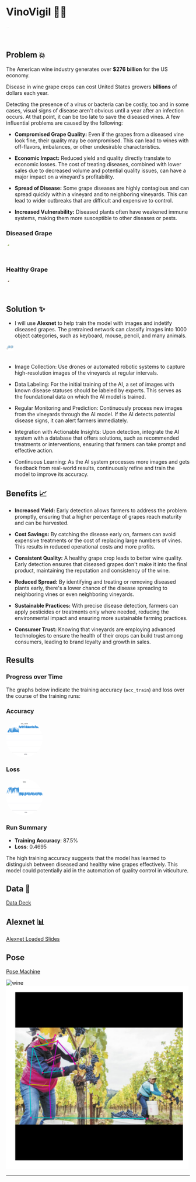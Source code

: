 # VinoVigil 🍇👀

<p align="left" style="border-radius: 50%; overflow: hidden; width: 40px; height: 40px;">
  <img src="vino-vigil.png" alt="Vino Vigil Logo" style="display: block; width: 20%; height:20%; object-fit: cover;" />
</p>

## Problem 💥

The American wine industry generates over <strong>$276 billion</strong> for the US economy.

Disease in wine grape crops can cost United States growers <strong>billions</strong> of dollars each year.

Detecting the presence of a virus or bacteria can be costly, too and in some cases, visual signs of disease aren't obvious until a year after an infection occurs. At that point, it can be too late to save the diseased vines. A few influential problems are caused by the following: 

* <strong>Compromised Grape Quality:</strong> Even if the grapes from a diseased vine look fine, their quality may be compromised. This can lead to wines with off-flavors, imbalances, or other undesirable characteristics.

* <strong>Economic Impact:</strong> Reduced yield and quality directly translate to economic losses. The cost of treating diseases, combined with lower sales due to decreased volume and potential quality issues, can have a major impact on a vineyard's profitability.

* <strong>Spread of Disease:</strong> Some grape diseases are highly contagious and can spread quickly within a vineyard and to neighboring vineyards. This can lead to wider outbreaks that are difficult and expensive to control.

* <strong>Increased Vulnerability:</strong> Diseased plants often have weakened immune systems, making them more susceptible to other diseases or pests.

### Diseased Grape 
<p align="left" style="border-radius: 50%; overflow: hidden; width: 40px; height: 40px;">
  <img src="bad wine grape.jpg" alt="Bad Grape" style="display: block; width: 20%; height:20%; object-fit: cover;" />
</p>

### Healthy Grape 
<p align="left" style="border-radius: 50%; overflow: hidden; width: 40px; height: 40px;">
  <img src="good wine.jpg" alt="Good Grape" style="display: block; width: 20%; height:20%; object-fit: cover;" />
</p>



## Solution ✨

* I will use <strong>Alexnet</strong> to help train the model with images and indetify diseased grapes. The pretrained network can classify images into 1000 object categories, such as keyboard, mouse, pencil, and many animals.

<p align="left" style="border-radius: 50%; overflow: hidden; width: 40px; height: 40px;">
  <img src="alexnet.png" alt="AlexNet" style="display: block; width: 50%; height:50%; object-fit: cover;" />
</p>

* Image Collection: Use drones or automated robotic systems to capture high-resolution images of the vineyards at regular intervals.

* Data Labeling: For the initial training of the AI, a set of images with known disease statuses should be labeled by experts. This serves as the foundational data on which the AI model is trained.

* Regular Monitoring and Prediction: Continuously process new images from the vineyards through the AI model. If the AI detects potential disease signs, it can alert farmers immediately.

* Integration with Actionable Insights: Upon detection, integrate the AI system with a database that offers solutions, such as recommended treatments or interventions, ensuring that farmers can take prompt and effective action.

* Continuous Learning: As the AI system processes more images and gets feedback from real-world results, continuously refine and train the model to improve its accuracy.

## Benefits 📈

* <strong>Increased Yield:</strong> Early detection allows farmers to address the problem promptly, ensuring that a higher percentage of grapes reach maturity and can be harvested.

* <strong>Cost Savings:</strong> By catching the disease early on, farmers can avoid expensive treatments or the cost of replacing large numbers of vines. This results in reduced operational costs and more profits.

* <strong>Consistent Quality:</strong> A healthy grape crop leads to better wine quality. Early detection ensures that diseased grapes don't make it into the final product, maintaining the reputation and consistency of the wine.

* <strong>Reduced Spread:</strong> By identifying and treating or removing diseased plants early, there's a lower chance of the disease spreading to neighboring vines or even neighboring vineyards.

* <strong>Sustainable Practices:</strong> With precise disease detection, farmers can apply pesticides or treatments only where needed, reducing the environmental impact and ensuring more sustainable farming practices.

* <strong>Consumer Trust:</strong> Knowing that vineyards are employing advanced technologies to ensure the health of their crops can build trust among consumers, leading to brand loyalty and growth in sales.

## Results 

### Progress over Time

The graphs below indicate the training accuracy (`acc_train`) and loss over the course of the training runs:

### Accuracy 
<p align="left" style="border-radius: 50%; overflow: hidden; width: 100px; height: 100px;">
  <img src="accuracy.png" alt="Accuracy" style="display: block; width: 100%; height: 100%; object-fit: cover;" />
</p>


### Loss
<p align="left" style="border-radius: 50%; overflow: hidden; width: 100px; height: 100px;">
  <img src="loss.png" alt="Loss" style="display: block; width: 100%; height: 100%; object-fit: cover;" />
</p>

### Run Summary

- **Training Accuracy**: 87.5%
- **Loss**: 0.4695


The high training accuracy suggests that the model has learned to distinguish between diseased and healthy wine grapes effectively. This model could potentially aid in the automation of quality control in viticulture.



## Data 📸
[Data Deck](https://docs.google.com/presentation/d/1bTsrdUj_3KlBQo007blyHTvqQSqNvJ2_SJgl7Zezm2o/edit#slide=id.g206f8279a60_0_0)

## Alexnet 📊
[Alexnet Loaded Slides ](https://colab.research.google.com/drive/1L-8bVJ0-T99Pp5kRNW-InyEWr4Jx9Yqr#scrollTo=_b4zIKeW2pgC)

## Pose
[Pose Machine](https://colab.research.google.com/drive/13TMawPpUDsY0cvz5eWPQUKZtbtOk-2_O#scrollTo=VHmTwACwFW-v)

![wine](wine.gif)
<img src="pose.png" width="500">
<hr>

